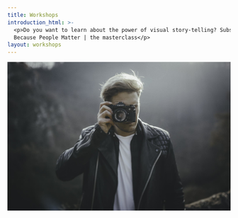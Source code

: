 ```yaml
---
title: Workshops
introduction_html: >-
  <p>Do you want to learn about the power of visual story-telling? Subscribe to
  Because People Matter | the masterclass</p>
layout: workshops
---
```


![](/uploads/versions/0h3a6324-1---x0-0-2048-1365-2048-1365x---.jpg)​​​​​​